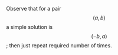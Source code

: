 Observe that for a pair $$(a, b)$$ a simple solution is $$(-b, a)$$; then just repeat required number of times.
